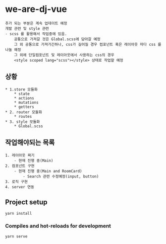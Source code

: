 # we-are-dj-vue

```
추가 되는 부분은 계속 업데이트 예정
개발 관련 및 style 관련
- scss 를 활용해서 작업중에 있음.
    공통으로 가져갈 것은 Global.scss에 담아갈 예정
    그 외 공통으로 가져가긴하나, css가 길어질 경우 컴포넌트 혹은 레이아웃 마다 css 를 나눌 예정
    그 외에 단일컴포넌트 및 레이아웃에서 사용하는 css의 경우
    <style scoped lang="scss"></style> 상태로 작업할 예정
```

## 상황

```
* 1.store 모듈화
    * state
    * actions
    * mutations
    * getters
* 2. router 모듈화
    * routes
* 3. style 모듈화
    * Global.scss
```

## 작업해야되는 목록

```
1. 레이아웃 짜기
    - 현재 진행 중(Main)
2. 컴포넌트 구현
    - 현재 진행 중(Main and RoomCard)
        - Search 관련 수정예정(input, button)
3. 로직 구현
4. server 연동
```

## Project setup

```
yarn install
```

### Compiles and hot-reloads for development

```
yarn serve
```
